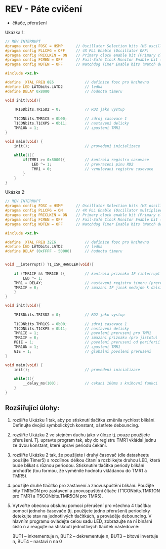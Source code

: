 # REV - Páte cvičení
- čítače, přerušení

Ukázka 1:
    
```c 
// REV INTERRUPT
#pragma config FOSC = HSMP      // Oscillator Selection bits (HS oscillator (medium power 4-16 MHz))
#pragma config PLLCFG = OFF     // 4X PLL Enable (Oscillator OFF)
#pragma config PRICLKEN = ON    // Primary clock enable bit (Primary clock is always enabled)
#pragma config FCMEN = OFF      // Fail-Safe Clock Monitor Enable bit (Fail-Safe Clock Monitor disabled)
#pragma config WDTEN = OFF      // Watchdog Timer Enable bits (Watch dog timer is always disabled. SWDTEN has no effect.)

#include <xc.h>

#define _XTAL_FREQ 8E6              // definice fosc pro knihovnu
#define LED LATDbits.LATD2          // ledka
#define DELAY 0x8000                // hodnota timeru

void init(void){
    
    TRISDbits.TRISD2 = 0;           // RD2 jako vystup
    
    T1CONbits.TMR1CS = 0b00;        // zdroj casovace 1
    T1CONbits.T1CKPS = 0b11;        // nastaveni delicky                                             
    TMR1ON = 1;                     // spusteni TMR1
}

void main(void) {
    init();                         // provedeni inicializace
    
    while(1){
        if(TMR1 >= 0x8000){         // kontrola registru casovace
            LED ^= 1;               // prevraceni pinu RD2
            TMR1 = 0;               // vznulovani registru casovace
        }
    }
}
```

Ukázka 2:
    
```c
// REV INTERRUPT
#pragma config FOSC = HSMP      // Oscillator Selection bits (HS oscillator (medium power 4-16 MHz))
#pragma config PLLCFG = ON      // 4X PLL Enable (Oscillator multiplied by 4)
#pragma config PRICLKEN = ON    // Primary clock enable bit (Primary clock is always enabled)
#pragma config FCMEN = OFF      // Fail-Safe Clock Monitor Enable bit (Fail-Safe Clock Monitor disabled)
#pragma config WDTEN = OFF      // Watchdog Timer Enable bits (Watch dog timer is always disabled. SWDTEN has no effect.)

#include <xc.h>

#define _XTAL_FREQ 32E6             // definice fosc pro knihovnu
#define LED LATDbits.LATD2          // ledka
#define DELAY (0xFFFF - 50000)      // hodnota timeru


void __interrupt() T1_ISR_HANDLER(void){
     
    if (TMR1IF && TMR1IE ){         // kontrola priznaku IF (interrupt flag) a IE (interrupt enabled)             
        LED ^= 1;
    TMR1 = DELAY;                   // nastaveni registru timeru (preruseni vzvolava preteceni registru)
    TMR1IF = 0;                     // smazani IF jinak nedojde k dalsimu zavolani (bezpecnostni prvek, preruseni je zamaskovano)
    }
}

void init(void){
    
    TRISDbits.TRISD2 = 0;           // RD2 jako vystup
    
    T1CONbits.TMR1CS = 0b00;        // zdroj casovace 1
    T1CONbits.T1CKPS = 0b11;        // nastaveni delicky                                             
    TMR1IE = 1;                     // povoleni preruseni pro TMR1
    TMR1IF = 0;                     // smazani priznaku (pro jistotu)
    PEIE = 1;                       // povoleni preruseni od periferii
    TMR1ON = 1;                     // spusteni TMR1
    GIE = 1;                        // globalni povoleni preruseni
}

void main(void) {
    init();                         // provedeni inicializace
    
    while(1){
        __delay_ms(100);            // cekani 100ms s knihovni funkci
    }
}
```

## Rozšiřující úlohy:

1) rozšiřte Ukázku 1 tak, aby po stisknutí tlačítka změnila rychlost blikání. Definujte dvojici symbolických konstant, ošetřete debouncing.

2) rozšiřte Ukázku 2 ve stejném duchu jako v úloze tj. pouze použijete přerušení. Tj. upravte program tak, aby do registru TMR1 vkládal jednu ze dvou konstant, které upraví periodu čekání.

3) rozšiřte Ukázku 2 tak, že použijete i druhý časovač (dle datasheetu použijte Timer5) s rozdílnou délkou čítaní a rozblikejte druhou LED, která bude blikat s různou periodou. Stisknutím tlačítka periody blikání prohoďte (tou formou, že vyměníte hodnotu vkládanou do TMR1 a TMR5).

4) použijte druhé tlačítko pro zastavení a znovuspuštěni blikání. Použijte bity TMRxON pro zastavení a znovuspuštěni čítače (T1CONbits.TMR1ON pro TMR1 a T5CONbits.TMR5ON pro TMR5).

5) Vytvořte obecnou obsluhu pomoci přerušení pro všechna 4 tlačítka: pomoci jednoho časovače (tj. použijete jedno přerušení) periodicky detekujte stav na jednotlivých tlačítkách, a prováděje debouncing. V hlavním programu ovládejte celou sadu LED, zobrazujte na ní binární číslo n a reagujte na stisknutí jednotlivých tlačítek následovně:

    BUT1 – inkrementuje n,
    BUT2 – dekrementuje n,
    BUT3 – bitové invertuje n,
    BUT4 – nastaví n na 0
